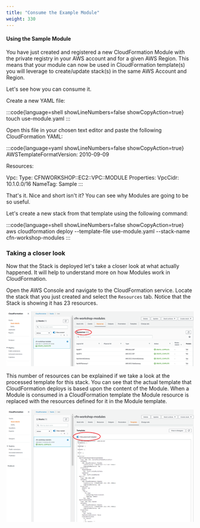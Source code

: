 ```yaml
---
title: "Consume the Example Module"
weight: 330
---
```


#### Using the Sample Module

You have just created and registered a new CloudFormation Module with the private registry in your AWS account and for a given AWS Region. This means that your module can now be used in CloudFormation template(s) you will leverage to create/update stack(s) in the same AWS Account and Region.

Let's see how you can consume it.

Create a new YAML file:

:::code{language=shell showLineNumbers=false showCopyAction=true}
touch use-module.yaml
:::

Open this file in your chosen text editor and paste the following CloudFormation YAML:

<!-- vale off -->
:::code{language=yaml showLineNumbers=false showCopyAction=true}
AWSTemplateFormatVersion: 2010-09-09

Resources:

  Vpc:
    Type: CFNWORKSHOP::EC2::VPC::MODULE
    Properties:
      VpcCidr: 10.1.0.0/16
      NameTag: Sample
:::
<!-- vale on -->

That's it. Nice and short isn't it? You can see why Modules are going to be so useful.

Let's create a new stack from that template using the following command:

:::code{language=shell showLineNumbers=false showCopyAction=true}
aws cloudformation deploy --template-file use-module.yaml --stack-name cfn-workshop-modules
:::

### Taking a closer look

Now that the Stack is deployed let's take a closer look at what actually happened. It will help to understand more on how Modules work in CloudFormation.

Open the AWS Console and navigate to the CloudFormation service. Locate the stack that you just created and select the `Resources` tab.
Notice that the Stack is showing it has 23 resources.

![stack-resources](/static/advanced/modules/StackResources.png)

This number of resources can be explained if we take a look at the processed template for this stack. You can see that the actual template that CloudFormation deploys is based upon the content of the Module.
When a Module is consumed in a CloudFormation template the Module resource is replaced with the resources defined for it in the Module template.

![stack-template](/static/advanced/modules/StackTemplate.png)
